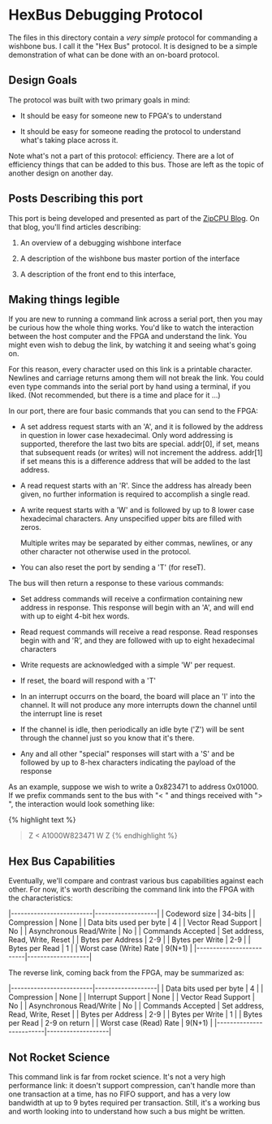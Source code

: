 # HexBus Debugging Protocol

The files in this directory contain a *very simple* protocol for commanding
a wishbone bus.  I call it the "Hex Bus" protocol.  It is designed to be
a simple demonstration of what can be done with an on-board protocol.

## Design Goals

The protocol was built with two primary goals in mind:

- It should be easy for someone new to FPGA's to understand

- It should be easy for someone reading the protocol to understand what's taking place across it.

Note what's not a part of this protocol: efficiency.  There are a lot of
efficiency things that can be added to this bus.  Those are left as the
topic of another design on another day.

## Posts Describing this port

This port is being developed and presented as part of the
[ZipCPU Blog](http://zipcpu.com).  On that blog, you'll find articles
describing:

1. An overview of a debugging wishbone interface

2. A description of the wishbone bus master portion of the interface

3. A description of the front end to this interface, 

## Making things legible

If you are new to running a command link across a serial port, then you may
be curious how the whole thing works.  You'd like to watch the interaction
between the host computer and the FPGA and understand the link.  You might
even wish to debug the link, by watching it and seeing what's going on.

For this reason, every character used on this link is a printable character.
Newlines and carriage returns among them will not break the link.  You could
even type commands into the serial port by hand using a terminal, if you liked.
(Not recommended, but there is a time and place for it ...)

In our port, there are four basic commands that you can send to the FPGA: 

- A set address request starts with an 'A', and it is followed by the address
  in question in lower case hexadecimal.  Only word addressing is supported,
  therefore the last two bits
  are special.  addr[0], if set, means that subsequent reads (or writes) will
  not increment the address.  addr[1] if set means this is a difference address
  that will be added to the last address.

- A read request starts with an 'R'.  Since the address has already been given,
  no further information is required to accomplish a single read.

- A write request starts with a 'W' and is followed by up to 8 lower case
  hexadecimal characters.  Any unspecified upper bits are filled with zeros.

  Multiple writes may be separated by either commas, newlines, or any other
  character not otherwise used in the protocol.

- You can also reset the port by sending a 'T' (for reseT).

The bus will then return a response to these various commands:

- Set address commands will receive a confirmation containing new address in
  response.  This response will begin with an 'A', and will end with up to
  eight 4-bit hex words.

- Read request commands will receive a read response.  Read responses begin with
  and 'R', and they are followed with up to eight hexadecimal characters

- Write requests are acknowledged with a simple 'W' per request.

- If reset, the board will respond with a 'T'

- In an interrupt occurrs on the board, the board will place an 'I' into the
  channel.  It will not produce any more interrupts down the channel until
  the interrupt line is reset

- If the channel is idle, then periodically an idle byte ('Z') will be sent
  through the channel just so you know that it's there.

- Any and all other "special" responses will start with a 'S' and be followed
  by up to 8-hex characters indicating the payload of the response

As an example, suppose we wish to write a 0x823471 to address 0x01000.  If we
prefix commands sent to the bus with "< " and things received with "> ", the
interaction would look something like:

{% highlight text %}
> Z
< A1000W823471
> W
> Z
{% endhighlight %}

## Hex Bus Capabilities

Eventually, we'll compare and contrast various bus capabilities against each
other.  For now, it's worth describing the command link into the FPGA with
the characteristics:

|-------------------------|-------------------|
| Codeword size           | 34-bits           |
| Compression             | None              |
| Data bits used per byte | 4                 |
| Vector Read Support     | No | 
| Asynchronous Read/Write | No | 
| Commands Accepted       | Set address, Read, Write, Reset | 
| Bytes per Address       | 2-9 | 
| Bytes per Write         | 2-9 | 
| Bytes per Read          | 1  | 
| Worst case (Write) Rate | 9(N+1)  | 
|-------------------------|-------------------|

The reverse link, coming back from the FPGA, may be summarized as:

|-------------------------|-------------------|
| Data bits used per byte | 4                 |
| Compression             | None              |
| Interrupt Support       | None | 
| Vector Read Support     | No | 
| Asynchronous Read/Write | No | 
| Commands Accepted       | Set address, Read, Write, Reset | 
| Bytes per Address       | 2-9 | 
| Bytes per Write         | 1 | 
| Bytes per Read          | 2-9 on return  | 
| Worst case (Read) Rate | 9(N+1)  | 
|-------------------------|-------------------|

## Not Rocket Science

This command link is far from rocket science.  It's not a very high performance
link: it doesn't support compression, can't handle more than one transaction
at a time, has no FIFO support, and has a very low bandwidth at up to 9 bytes
required per transaction.  Still, it's a working bus and worth looking into
to understand how such a bus might be written.

